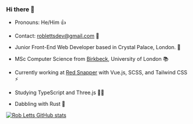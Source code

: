 ### Hi there 👋

+ Pronouns: He/Him 👍 

+ Contact: roblettsdev@gmail.com 📮

+ Junior Front-End Web Developer based in Crystal Palace, London. 🖤

+ MSc Computer Science from [Birkbeck](https://www.bbk.ac.uk/study/2022/postgraduate/programmes/TMSCOSCI_C/0/computer-science-msc), University of London 📚

+ Currently working at [Red Snapper](https://www.redsnapper.net/) with Vue.js, SCSS, and Tailwind CSS ⚡️

+ Studying TypeScript and Three.js 👨‍💻

+ Dabbling with Rust 🦀

[![Rob Letts GitHub stats](https://github-readme-stats.vercel.app/api?username=robertletts)](https://github.com/robertletts/github-readme-stats)
